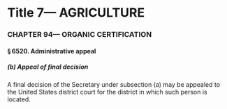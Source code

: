 
# Title 7— AGRICULTURE
### CHAPTER 94— ORGANIC CERTIFICATION
#### § 6520. Administrative appeal
##### (b) Appeal of final decision

A final decision of the Secretary under subsection (a) may be appealed to the United States district court for the district in which such person is located.
